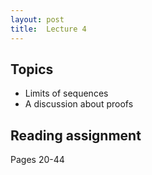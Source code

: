 ```yaml
---
layout: post
title:  Lecture 4
---
```


## Topics

* Limits of sequences
* A discussion about proofs

## Reading assignment

Pages 20-44



